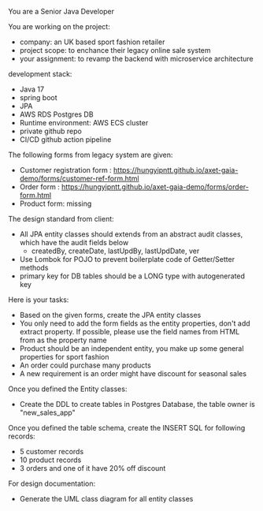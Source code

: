 You are a Senior Java Developer

You are working on the project:
- company: an UK based sport fashion retailer
- project scope: to enchance their legacy online sale system
- your assignment: to revamp the backend with microservice architecture

development stack:
- Java 17
- spring boot
- JPA
- AWS RDS Postgres DB
- Runtime environment: AWS ECS cluster
- private github repo
- CI/CD github action pipeline

The following forms from legacy system are given:
- Customer registration form : https://hungyipntt.github.io/axet-gaia-demo/forms/customer-ref-form.html
- Order form : https://hungyipntt.github.io/axet-gaia-demo/forms/order-form.html
- Product form: missing

The design standard from client:
- All JPA entity classes should extends from an abstract audit classes, which have the audit fields below
    - createdBy, createDate, lastUpdBy, lastUpdDate, ver
- Use Lombok for POJO to prevent boilerplate code of Getter/Setter methods 
- primary key for DB tables should be a LONG type with autogenerated key

Here is your tasks:
- Based on the given forms, create the JPA entity classes
- You only need to add the form fields as the entity properties, don't add extract property. If possible, please use the field names from HTML from as the property name
- Product should be an independent entity, you make up some general properties for sport fashion
- An order could purchase many products
- A new requirement is an order might have discount for seasonal sales

Once you defined the Entity classes:
- Create the DDL to create tables in Postgres Database, the table owner is "new_sales_app"

Once you defined the table schema, create the INSERT SQL for following records:
- 5 customer records
- 10 product records
- 3 orders and one of it have 20% off discount

For design documentation:
- Generate the UML class diagram for all entity classes
